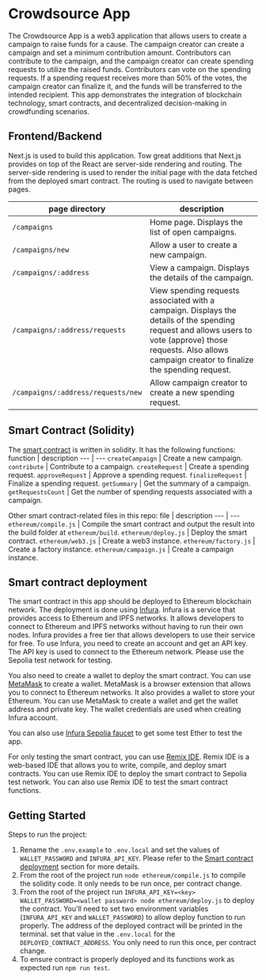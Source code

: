 # Crowdsource App

The Crowdsource App is a web3 application that allows users to create a campaign to raise funds for a cause. The campaign creator can create a campaign and set a minimum contribution amount. Contributors can contribute to the campaign, and the campaign creator can create spending requests to utilize the raised funds. Contributors can vote on the spending requests. If a spending request receives more than 50% of the votes, the campaign creator can finalize it, and the funds will be transferred to the intended recipient. This app demonstrates the integration of blockchain technology, smart contracts, and decentralized decision-making in crowdfunding scenarios.

## Frontend/Backend

Next.js is used to build this application. Tow great additions that Next.js provides on top of the React are server-side rendering and routing. The server-side rendering is used to render the initial page with the data fetched from the deployed smart contract. The routing is used to navigate between pages.

page directory | description
--- | ---
`/campaigns` | Home page. Displays the list of open campaigns.
`/campaigns/new` | Allow a user to create a new campaign.
`/campaigns/:address` | View a campaign. Displays the details of the campaign.
`/campaigns/:address/requests` | View spending requests associated with a campaign. Displays the details of the spending request and allows users to vote (approve) those requests. Also allows campaign creator to finalize the spending request.
`/campaigns/:address/requests/new` | Allow campaign creator to create a new spending request.

## Smart Contract (Solidity)

The [smart contract](./ethereum/contracts/Campaign.sol) is written in solidity. It has the following functions:
function | description
--- | ---
`createCampaign` | Create a new campaign.
`contribute` | Contribute to a campaign.
`createRequest` | Create a spending request.
`approveRequest` | Approve a spending request.
`finalizeRequest` | Finalize a spending request.
`getSummary` | Get the summary of a campaign.
`getRequestsCount` | Get the number of spending requests associated with a campaign.

Other smart contract-related files in this repo:
file | description
--- | ---
`ethereum/compile.js` | Compile the smart contract and output the result into the build folder at `ethereum/build`.
`ethereum/deploy.js` | Deploy the smart contract.
`ethereum/web3.js` | Create a web3 instance.
`ethereum/factory.js` | Create a factory instance.
`ethereum/campaign.js` | Create a campaign instance.

## Smart contract deployment

The smart contract in this app should be deployed to Ethereum blockchain network. The deployment is done using [Infura](https://infura.io/). Infura is a service that provides access to Ethereum and IPFS networks. It allows developers to connect to Ethereum and IPFS networks without having to run their own nodes. Infura provides a free tier that allows developers to use their service for free. To use Infura, you need to create an account and get an API key. The API key is used to connect to the Ethereum network. Please use the Sepolia test network for testing.

You also need to create a wallet to deploy the smart contract. You can use [MetaMask](https://metamask.io/) to create a wallet. MetaMask is a browser extension that allows you to connect to Ethereum networks. It also provides a wallet to store your Ethereum. You can use MetaMask to create a wallet and get the wallet address and private key. The wallet credentials are used when creating Infura account.

You can also use [Infura Sepolia faucet](https://www.infura.io/faucet/sepolia) to get some test Ether to test the app.

For only testing the smart contract, you can use [Remix IDE](https://remix.ethereum.org/). Remix IDE is a web-based IDE that allows you to write, compile, and deploy smart contracts. You can use Remix IDE to deploy the smart contract to Sepolia test network. You can also use Remix IDE to test the smart contract functions.

## Getting Started

Steps to run the project:

1. Rename the `.env.example` to `.env.local` and set the values of `WALLET_PASSWORD` and `INFURA_API_KEY`. Please refer to the [Smart contract deployment](#smart-contract-deployment) section for more details.
2. From the root of the project run `node ethereum/compile.js` to compile the solidity code. It only needs to be run once, per contract change.
3. From the root of the project run `INFURA_API_KEY=<key>  WALLET_PASSWORD=<wallet password> node ethereum/deploy.js` to deploy the contract. You'll need to set two environment variables (`INFURA_API_KEY` and `WALLET_PASSWORD`) to allow deploy function to run properly. The address of the deployed contract will be printed in the terminal. set that value in the `.env.local` for the `DEPLOYED_CONTRACT_ADDRESS`. You only need to run this once, per contract change.
4. To ensure contract is properly deployed and its functions work as expected run `npm run test`.
